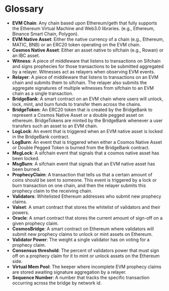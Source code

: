 # Glossary

- **EVM Chain**: Any chain based upon Ethereum/geth that fully supports the Ethereum Virtual Machine and Web3.0 libraries. (e.g., Ethereum, Binance Smart Chain, Polygon).
- **EVM Native Asset**: Either the native currency of a chain (e.g., Ethereum, MATIC, BNB) or an ERC20 token operating on the EVM chain.
- **Cosmos Native Asset**: Either an asset native to sifchain (e.g., Rowan) or an IBC asset.
- **Witness**: A piece of middleware that listens to transactions on Sifchain and signs prophecies for those transactions to be submitted aggregated by a relayer. Witnesses act as relayers when observing EVM events.
- **Relayer**: A piece of middleware that listens to transactions on an EVM chain and submits them to sifchain. The relayer also submits the aggregate signatures of multiple witnesses from sifchain to an EVM chain as a single transaction.
- **BridgeBank**: A smart contract on an EVM chain where users will unlock, lock, mint, and burn funds to transfer them across the chains.
- **BridgeToken**: An ERC20 token that is created by the BridgeBank to represent a Cosmos Native Asset or a double pegged asset on ethereum. BridgeTokens are minted by the BridgeBank whenever a user transfers such an asset to an EVM chain.
- **LogLock**: An event that is triggered when an EVM native asset is locked in the BridgeBank contract.
- **LogBurn**: An event that is triggered when either a Cosmos Native Asset or Double Pegged Token is burned from the BridgeBank contract.
- **MsgLock**: A sifchain event that signals that a cosmos native asset has been locked.
- **MsgBurn**: A sifchain event that signals that an EVM native asset has been burned.
- **ProphecyClaim**: A transaction that tells us that a certain amount of coins should be sent to someone. This event is triggered by a lock or burn transaction on one chain, and then the relayer submits this prophecy claim to the receiving chain.
- **Validators**: Whitelisted Ethereum addresses who submit new prophecy claims.
- **Valset**: A smart contract that stores the whitelist of validators and their powers.
- **Oracle**: A smart contract that stores the current amount of sign-off on a given prophecy claim.
- **CosmosBridge**: A smart contract on Ethereum where validators will submit new prophecy claims to unlock or mint assets on Ethereum.
- **Validator Power**: The weight a single validator has on voting for a prophecy claim.
- **Consensus threshold**: The percent of validators power that must sign off on a prophecy claim for it to mint or unlock assets on the Ethereum side.
- **Virtual Mem Pool**: The keeper where incomplete EVM prophecy claims are stored awaiting signature aggregation by a relayer.
- **Sequence Number**: A number that tracks the specific transaction occurring across the bridge by network id.
